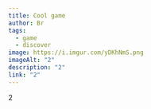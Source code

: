 ```yaml
---
title: Cool game
author: Br
tags:
  - game
  - discover
image: https://i.imgur.com/yDKhNmS.png
imageAlt: "2"
description: "2"
link: "2"
---
```

2